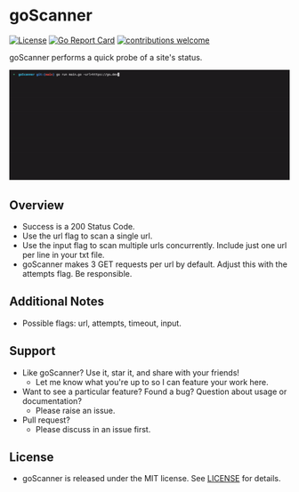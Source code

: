 # goScanner
[![License](https://img.shields.io/badge/License-MIT-blue.svg)](http://opensource.org/licenses/MIT)
[![Go Report Card](https://goreportcard.com/badge/github.com/davemolk/goScanner)](https://goreportcard.com/report/github.com/davemolk/goScanner)
[![contributions welcome](https://img.shields.io/badge/contributions-welcome-brightgreen.svg?style=flat)](https://github.com/davemolk/goGetJS/issues)

goScanner performs a quick probe of a site's status.

![goScanner](goScanner.gif)

## Overview
* Success is a 200 Status Code.
* Use the url flag to scan a single url.
* Use the input flag to scan multiple urls concurrently. Include just one url per line in your txt file.
* goScanner makes 3 GET requests per url by default. Adjust this with the attempts flag. Be responsible.

## Additional Notes
* Possible flags: url, attempts, timeout, input.

## Support
* Like goScanner? Use it, star it, and share with your friends!
    - Let me know what you're up to so I can feature your work here.
* Want to see a particular feature? Found a bug? Question about usage or documentation?
    - Please raise an issue.
* Pull request?
    - Please discuss in an issue first. 

## License
* goScanner is released under the MIT license. See [LICENSE](LICENSE) for details.
